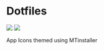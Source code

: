 # Dotfiles

![](https://i.imgur.com/K1aOmE7.png)
![](https://i.imgur.com/CUw1QMS.png)

App Icons themed using MTinstaller
